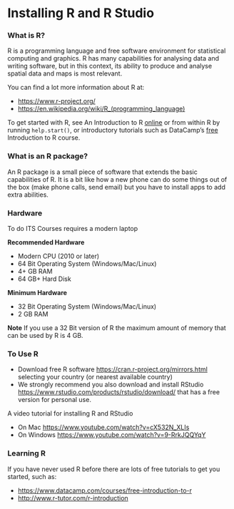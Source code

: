 Installing R and R Studio
================

### What is R?

R is a programming language and free software environment for
statistical computing and graphics. R has many capabilities for
analysing data and writing software, but in this context, its ability to
produce and analyse spatial data and maps is most relevant.

You can find a lot more information about R at:

  - <https://www.r-project.org/>
  - <https://en.wikipedia.org/wiki/R_(programming_language)>

To get started with R, see An Introduction to R
[online](https://cran.r-project.org/doc/manuals/r-release/R-intro.pdf)
or from within R by running `help.start()`, or introductory tutorials
such as DataCamp’s
[free](https://www.datacamp.com/courses/free-introduction-to-r)
Introduction to R course.

### What is an R package?

An R package is a small piece of software that extends the basic
capabilities of R. It is a bit like how a new phone can do some things
out of the box (make phone calls, send email) but you have to install
apps to add extra abilities.

### Hardware

To do ITS Courses requires a modern laptop

**Recommended Hardware**

  - Modern CPU (2010 or later)
  - 64 Bit Operating System (Windows/Mac/Linux)
  - 4+ GB RAM
  - 64 GB+ Hard Disk

**Minimum Hardware**

  - 32 Bit Operating System (Windows/Mac/Linux)
  - 2 GB RAM

**Note** If you use a 32 Bit version of R the maximum amount of memory
that can be used by R is 4 GB.

### To Use R

  - Download free R software <https://cran.r-project.org/mirrors.html>
    selecting your country (or nearest available country)
  - We strongly recommend you also download and install RStudio
    <https://www.rstudio.com/products/rstudio/download/> that has a free
    version for personal use.

A video tutorial for installing R and RStudio

  - On Mac <https://www.youtube.com/watch?v=cX532N_XLIs>
  - On Windows <https://www.youtube.com/watch?v=9-RrkJQQYqY>

### Learning R

If you have never used R before there are lots of free tutorials to get
you started, such as:

  - <https://www.datacamp.com/courses/free-introduction-to-r>
  - <http://www.r-tutor.com/r-introduction>
